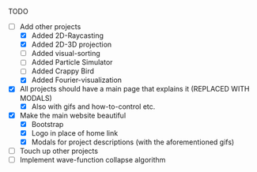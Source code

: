 TODO
- [ ] Add other projects
	- [x] Added 2D-Raycasting
	- [x] Added 2D-3D projection
	- [ ] Added visual-sorting
	- [ ] Added Particle Simulator
	- [ ] Added Crappy Bird
	- [x] Added Fourier-visualization
	
- [x] All projects should have a main page that explains it (REPLACED WITH MODALS)
	- [x] Also with gifs and how-to-control etc.

- [x] Make the main website beautiful
	- [x] Bootstrap
	- [x] Logo in place of home link
	- [x] Modals for project descriptions (with the aforementioned gifs)

- [ ] Touch up other projects
- [ ] Implement wave-function collapse algorithm
